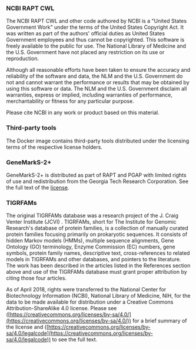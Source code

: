 ### NCBI RAPT CWL

The NCBI RAPT CWL and other code authored by NCBI is a "United States Government Work" under the terms of the United States Copyright Act. It was written as part of the authors' official duties as United States Government employees and thus cannot be copyrighted. This software is freely available to the public for use. The National Library of Medicine and the U.S. Government have not placed any restriction on its use or reproduction.

Although all reasonable efforts have been taken to ensure the accuracy and reliability of the software and data, the NLM and the U.S. Government do not and cannot warrant the performance or results that may be obtained by using this software or data. The NLM and the U.S. Government disclaim all warranties, express or implied, including warranties of performance, merchantability or fitness for any particular purpose.

Please cite NCBI in any work or product based on this material.
### Third-party tools

The Docker image contains third-party tools distributed under the licensing terms of the respective license holders.
### GeneMarkS-2+

GeneMarkS-2+ is distributed as part of RAPT and PGAP with limited rights of use and redistribution from the Georgia Tech Research Corporation. See the full text of the [license](GeneMarkS_Software/GeneMarkS_Software_License.txt).
### TIGRFAMs

The original TIGRFAMs database was a research project of the J. Craig Venter Institute (JCVI) . TIGRFAMs, short for The Institute for Genomic Research's database of protein families, is a collection of manually curated protein families focusing primarily on prokaryotic sequences. It consists of hidden Markov models (HMMs), multiple sequence alignments, Gene Ontology (GO) terminology, Enzyme Commission (EC) numbers, gene symbols, protein family names, descriptive text, cross-references to related models in TIGRFAMs and other databases, and pointers to the literature. The work has been described in the articles listed in the References section above and use of the TIGRFAMs database must grant proper attribution by citing those four articles.

As of April 2018, rights were transferred to the National Center for Biotechnology Information (NCBI), National Library of Medicine, NIH, for the data to be made available for distribution under a Creative Commons Attribution-ShareAlike 4.0 license. Please see ([https://creativecommons.org/licenses/by-sa/4.0/](https://creativecommons.org/licenses/by-sa/4.0/)) for a brief summary of the license and ([https://creativecommons.org/licenses/by-sa/4.0/legalcode](https://creativecommons.org/licenses/by-sa/4.0/legalcode)) to see the full text.